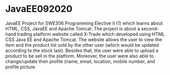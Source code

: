 # JavaEE092020
JavaEE Project for SWE306 Programming Elective II (1) which learns about HTML, CSS, JavaEE and Apache Tomcat.
The project is about a second-hand trading platform website called X-Trade which developed using HTML CSS Java EE and Apache Tomcat. The website allows the user to view the item and the product list sold by the other user (which would be updated according to the stock last). Besides that, the user were able to upload a product to be sell in the platform. Moreover, the user were also able to change/update their profile (name, email, location, mobile number, and profile picture.
